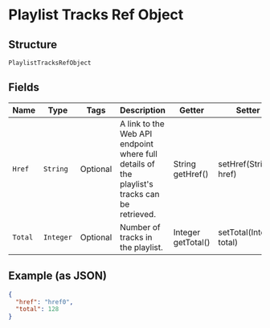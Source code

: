 
# Playlist Tracks Ref Object

## Structure

`PlaylistTracksRefObject`

## Fields

| Name | Type | Tags | Description | Getter | Setter |
|  --- | --- | --- | --- | --- | --- |
| `Href` | `String` | Optional | A link to the Web API endpoint where full details of the playlist's tracks can be retrieved. | String getHref() | setHref(String href) |
| `Total` | `Integer` | Optional | Number of tracks in the playlist. | Integer getTotal() | setTotal(Integer total) |

## Example (as JSON)

```json
{
  "href": "href0",
  "total": 128
}
```

